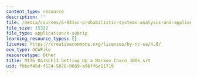 ```yaml
---
content_type: resource
description: ''
file: /media/courses/6-041sc-probabilistic-systems-analysis-and-applied-probability-fall-2013/f0bef45df52450789689a96ff6e11719_MIT6_041SCF13_Setting_Up_a_Markov_Chain_300k.vtt
file_size: 15332
file_type: application/x-subrip
learning_resource_types: []
license: https://creativecommons.org/licenses/by-nc-sa/4.0/
ocw_type: OCWFile
resourcetype: Other
title: MIT6_041SCF13_Setting_Up_a_Markov_Chain_300k.srt
uid: f0bef45d-f524-5078-9689-a96ff6e11719
---
```

